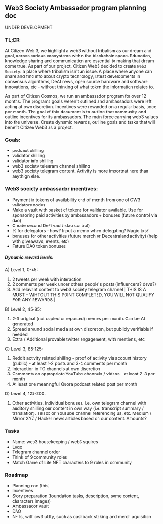 ## Web3 Society Ambassador program planning doc

UNDER DEVELOPMENT

### TL;DR 
At Citizen Web 3, we highlight a web3 without tribalism as our dream and goal, across various ecosystems within the blockchain space. Education, knowledge sharing and communication are essential to making that dream come true. As part of our project, Citizen Web3 decided to create `Web3 Society`: a place where tribalism isn't an issue. A place where anyone can share and find info about crypto technology, latest developments in consensus algorithms, DeAI news, 
open source hardware and software innovations, etc - without thinking of what token the information relates to. 

As part of Citizen Cosmos, we run an ambassador program for over 12 months. The programs goals weren't outlined and ambassadors were left acting at own discretion. Incentives were rewarded on a regular basis, once per month.  The goal of this document is to outline that community and outline incentives for its ambassadors. The main force carrying web3 values into the universe. Create dynamic rewards, outline goals and tasks that will benefit Citizen Web3 as a project.

### Goals:
- podcast shilling
- validator shilling
- validator info shilling
- web3 society telegram channel shilling 
- web3 society telegram content. Activity is more importnat here than anythign else.

### Web3 society ambassador incentives:
- Payment in tokens of availability end of month from one of CW3 validators nodes
- Make a vault with basket of tokens for validator available. Use for sponsoring paid activities by ambassadors + bonuses (future control via dao)
- Create second DeFi vault (dao control)
- % for delegators - how? Input a memo when delegating? Magic txs?
- bonuses for other activities (future merch or Decentraland activity) (help with giveaways, events, etc)
- Future DAO token bonuses
  
##### Dynamic reward levels:
A) Level 1, 0-45:
1. 2 tweets per week with interaction 
2. 2 comments per week under others people's posts (influencers? devs?)
3. Add relavant content to web3 society telegram channel  | THIS IS A MUST - WIHTOUT THIS POINT COMPLETED, YOU WILL NOT QUALIFY FOR ANY REWARDS | 

B) Level 2, 45-85:
1. 2-3 original (not copied or reposted) memes per month. Can be AI generated
2. Spread around social media at own discretion, but publicly verifiable if needed
3. Extra / Additional provable twitter engagement, with mentions, etc

C) Level 3, 85-125:
1. Reddit activity related shilling - proof of activity via account history (public) - at least 1-2 posts and 3-4 comments per month
2. Interaction in TG channels at own discretion 
3. Comments on appropriate YouTube channels / videos - at least 2-3 per month
4. At least one meaningful Quora podcast related post per month

D) Level 4, 125-200:
1. Other activities. Individual bonuses. I.e. own telegram channel with auditory shilling our content in own way (i.e. transcript summary / translation). TikTok or YouTube channel referencing us, etc. Medium / Mirror XYZ / Hacker news articles based on our content. Amounts? 

### Tasks
- Name: web3 housekeeping / web3 squires
- Logo
- Telegram channel order
- Think of 9 community roles
- Match Game of Life NFT characters to 9 roles in community

### Roadmap
- Planning doc (this)
- Incentives
- Story preparation (foundation tasks, description, some content, characters images)
- Ambassador vault
- DAO
- NFTs, with cw3 utilty, such as cashback staking and merch aquisition
